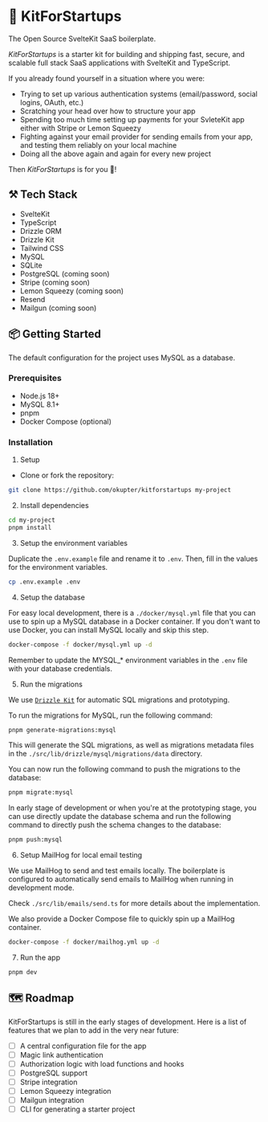 # 🚀 KitForStartups

The Open Source SvelteKit SaaS boilerplate.

_KitForStartups_ is a starter kit for building and shipping fast, secure, and scalable full stack SaaS applications with SvelteKit and TypeScript.

If you already found yourself in a situation where you were:

- Trying to set up various authentication systems (email/password, social logins, OAuth, etc.)
- Scratching your head over how to structure your app
- Spending too much time setting up payments for your SvleteKit app either with Stripe or Lemon Squeezy
- Fighting against your email provider for sending emails from your app, and testing them reliably on your local machine
- Doing all the above again and again for every new project

Then _KitForStartups_ is for you 🎉!

## ⚒️ Tech Stack

- SvelteKit
- TypeScript
- Drizzle ORM
- Drizzle Kit
- Tailwind CSS
- MySQL
- SQLite
- PostgreSQL (coming soon)
- Stripe (coming soon)
- Lemon Squeezy (coming soon)
- Resend
- Mailgun (coming soon)

## 📦 Getting Started

The default configuration for the project uses MySQL as a database.

### Prerequisites

- Node.js 18+
- MySQL 8.1+
- pnpm
- Docker Compose (optional)

### Installation

1. Setup

- Clone or fork the repository:

```bash
git clone https://github.com/okupter/kitforstartups my-project
```

2. Install dependencies

```bash
cd my-project
pnpm install
```

3. Setup the environment variables

Duplicate the `.env.example` file and rename it to `.env`. Then, fill in the values for the environment variables.

```bash
cp .env.example .env
```

4. Setup the database

For easy local development, there is a `./docker/mysql.yml` file that you can use to spin up a MySQL database in a Docker container. If you don't want to use Docker, you can install MySQL locally and skip this step.

```bash
docker-compose -f docker/mysql.yml up -d
```

Remember to update the MYSQL\_\* environment variables in the `.env` file with your database credentials.

5. Run the migrations

We use [`Drizzle Kit`](https://orm.drizzle.team/kit-docs/overview) for automatic SQL migrations and prototyping.

To run the migrations for MySQL, run the following command:

```bash
pnpm generate-migrations:mysql
```

This will generate the SQL migrations, as well as migrations metadata files in the `./src/lib/drizzle/mysql/migrations/data` directory.

You can now run the following command to push the migrations to the database:

```bash
pnpm migrate:mysql
```

In early stage of development or when you're at the prototyping stage, you can use directly update the database schema and run the following command to directly push the schema changes to the database:

```bash
pnpm push:mysql
```

6. Setup MailHog for local email testing

We use MailHog to send and test emails locally. The boilerplate is configured to automatically send emails to MailHog when running in development mode.

Check `./src/lib/emails/send.ts` for more details about the implementation.

We also provide a Docker Compose file to quickly spin up a MailHog container.

```bash
docker-compose -f docker/mailhog.yml up -d
```

7. Run the app

```bash
pnpm dev
```

## 🗺️ Roadmap

KitForStartups is still in the early stages of development. Here is a list of features that we plan to add in the very near future:

- [ ] A central configuration file for the app
- [ ] Magic link authentication
- [ ] Authorization logic with load functions and hooks
- [ ] PostgreSQL support
- [ ] Stripe integration
- [ ] Lemon Squeezy integration
- [ ] Mailgun integration
- [ ] CLI for generating a starter project
